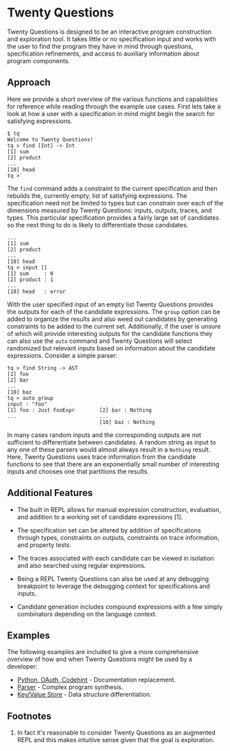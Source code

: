 # Twenty Questions

Twenty Questions is designed to be an interactive program construction and exploration tool. It takes little or no specification input and works with the user to find the program they have in mind through questions, specification refinements, and access to auxiliary information about program components.

## Approach

Here we provide a short overview of the various functions and capabilities for reference while reading through the example use cases. First lets take a look at how a user with a specification in mind might begin the search for satisfying expressions.

```
$ tq
Welcome to Twenty Questions!
tq > find [Int] -> Int
[1] sum
[2] product
...
[10] head
tq >`
```

The `find` command adds a constraint to the current specification and then rebuilds the, currently empty, list of satisfying expressions. The specification need not be limited to types but can constrain over each of the dimensions measured by Twenty Questions: inputs, outputs, traces, and types. This particular specification provides a fairly large set of candidates so the next thing to do is likely to differentiate those candidates.

```
...
[1] sum
[2] product
...
[10] head
tq > input []
[1] sum     : 0
[2] product : 1
...
[10] head   : error
```

With the user specified input of an empty list Twenty Questions provides the outputs for each of the candidate expressions. The `group` option can be added to organize the results and also weed out candidates by generating constraints to be added to the current set. Additionally, if the user is unsure of which will provide interesting outputs for the candidate functions they can also use the `auto` command and Twenty Questions will select randomized but relevant inputs based on information about the candidate expressions. Consider a simple parser:

```
tq > find String -> AST
[1] foo
[2] bar
...
[10] baz
tq > auto group
input : "foo"
[1] foo : Just FooExpr        [2] bar : Nothing
...                           ...
                              [10] baz : Nothing
```

In many cases random inputs and the corresponding outputs are not sufficient to differentiate between candidates. A random string as input to any one of these parsers would almost always result in a `Nothing` result. Here, Twenty Questions uses trace information from the candidate functions to see that there are an exponentially small number of interesting inputs and chooses one that partitions the results.

## Additional Features

* The built in REPL allows for manual expression construction, evaluation, and addition to a working set of candidate expressions [1].

* The specification set can be altered by addition of specifications through types, constraints on outputs, constraints on trace information, and property tests.


* The traces associated with each candidate can be viewed in isolation and also searched using regular expressions.

* Being a REPL Twenty Questions can also be used at any debugging breakpoint to leverage the debugging context for specifications and inputs.

* Candidate generation includes compound expressions with a few simply combinators depending on the language context.

## Examples

The following examples are included to give a more comprehensive overview of how and when Twenty Questions might be used by a developer:

* [Python, OAuth, Codehint](./oauth.md) - Documentation replacement.
* [Parser](./parser.md) - Complex program synthesis.
* [Key/Value Store](./key-value-store.md) - Data structure differentiation.

## Footnotes

1. In fact it's reasonable to consider Twenty Questions as an augmented REPL and this makes intuitive sense given that the goal is exploration.
